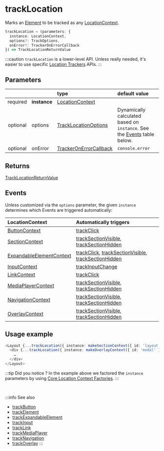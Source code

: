 # trackLocation

Marks an [Element](/tracking/api-reference/advanced/elements.md#elements) to be tracked as any [LocationContext](/taxonomy/location-contexts/overview.md).

```typescript
trackLocation = (parameters: {
  instance: LocationContext,
  options?: TrackOptions,
  onError?: TrackerOnErrorCallback
}) => TrackLocationReturnValue
```

:::caution
`trackLocation` is a lower-level API. Unless really needed, it's easier to use specific [Location Trackers](/tracking/api-reference/location-trackers/overview.md) APIs. 
:::

## Parameters
|          |              | type                                                                                   | default value
| :-:      | :--          | :--                                                                                    | :--           
| required | **instance** | [LocationContext](/taxonomy/location-contexts/overview.md)                             |
| optional | options      | [TrackLocationOptions](/tracking/api-reference/interfaces/TrackLocationOptions.md)     | Dynamically calculated based on `instance`. See the [Events](#events) table below.
| optional | onError      | [TrackerOnErrorCallback](/tracking/api-reference/interfaces/TrackerOnErrorCallback.md) | `console.error`

## Returns
[TrackLocationReturnValue](/tracking/api-reference/interfaces/TrackLocationReturnValue.md) 

## Events
Unless customized via the `options` parameter, the given `instance` determines which Events are triggered automatically:

| LocationContext | Automatically triggers
| :--                                                                                  | :--           
| [ButtonContext](/taxonomy/location-contexts/ButtonContext.md)                        | [trackClick](/tracking/api-reference/event-trackers/trackClick.md)
| [SectionContext](/taxonomy/location-contexts/SectionContext.md)                      | [trackSectionVisible](/tracking/api-reference/event-trackers/trackSectionVisible.md), [trackSectionHidden](/tracking/api-reference/event-trackers/trackSectionHidden.md)
| [ExpandableElementContext](/taxonomy/location-contexts/ExpandanbleElementContext.md) | [trackClick](/tracking/api-reference/event-trackers/trackClick.md), [trackSectionVisible](/tracking/api-reference/event-trackers/trackSectionVisible.md), [trackSectionHidden](/tracking/api-reference/event-trackers/trackSectionHidden.md)
| [InputContext](/taxonomy/location-contexts/InputContext.md)                          | [trackInputChange](/tracking/api-reference/event-trackers/trackInputChange.md)
| [LinkContext](/taxonomy/location-contexts/LinkContext.md)                            | [trackClick](/tracking/api-reference/event-trackers/trackClick.md)
| [MediaPlayerContext](/taxonomy/location-contexts/MediaPlayerContext.md)              | [trackSectionVisible](/tracking/api-reference/event-trackers/trackSectionVisible.md), [trackSectionHidden](/tracking/api-reference/event-trackers/trackSectionHidden.md)
| [NavigationContext](/taxonomy/location-contexts/NavigationContext.md)                | [trackSectionVisible](/tracking/api-reference/event-trackers/trackSectionVisible.md), [trackSectionHidden](/tracking/api-reference/event-trackers/trackSectionHidden.md)
| [OverlayContext](/taxonomy/location-contexts/OverlayContext.md)                      | [trackSectionVisible](/tracking/api-reference/event-trackers/trackSectionVisible.md), [trackSectionHidden](/tracking/api-reference/event-trackers/trackSectionHidden.md)

## Usage example

```typescript jsx
<Layout {...trackLocation({ instance: makeSectionContext({ id: 'layout' }) })}>
  <div {...trackLocation({ instance: makeOverlayContext({ id: 'modal' }) })}>
    …
  </div>
</Layout>
```

:::tip Did you notice ?
In the example above we factored the `instance` parameters by using [Core Location Context Factories](/tracking/api-reference/advanced/core-factories.md#location-context-factories).
:::

<br />

:::info See also
- [trackButton](/tracking/api-reference/location-trackers/trackButton.md)
- [trackElement](/tracking/api-reference/location-trackers/trackElement.md)
- [trackExpandableElement](/tracking/api-reference/location-trackers/trackExpandableElement.md)
- [trackInput](/tracking/api-reference/location-trackers/trackInput.md)
- [trackLink](/tracking/api-reference/location-trackers/trackLink.md)
- [trackMediaPlayer](/tracking/api-reference/location-trackers/trackMediaPlayer.md)
- [trackNavigation](/tracking/api-reference/location-trackers/trackNavigation.md)
- [trackOverlay](/tracking/api-reference/location-trackers/trackOverlay.md)
:::
